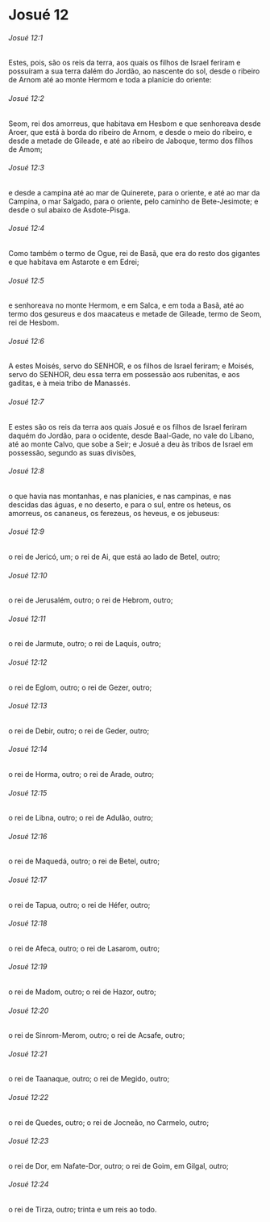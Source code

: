 # Josué 12

###### Josué 12:1

Estes, pois, são os reis da terra, aos quais os filhos de Israel feriram e possuíram a sua terra dalém do Jordão, ao nascente do sol, desde o ribeiro de Arnom até ao monte Hermom e toda a planície do oriente:

###### Josué 12:2

Seom, rei dos amorreus, que habitava em Hesbom e que senhoreava desde Aroer, que está à borda do ribeiro de Arnom, e desde o meio do ribeiro, e desde a metade de Gileade, e até ao ribeiro de Jaboque, termo dos filhos de Amom;

###### Josué 12:3

e desde a campina até ao mar de Quinerete, para o oriente, e até ao mar da Campina, o mar Salgado, para o oriente, pelo caminho de Bete-Jesimote; e desde o sul abaixo de Asdote-Pisga.

###### Josué 12:4

Como também o termo de Ogue, rei de Basã, que era do resto dos gigantes e que habitava em Astarote e em Edrei;

###### Josué 12:5

e senhoreava no monte Hermom, e em Salca, e em toda a Basã, até ao termo dos gesureus e dos maacateus e metade de Gileade, termo de Seom, rei de Hesbom.

###### Josué 12:6

A estes Moisés, servo do SENHOR, e os filhos de Israel feriram; e Moisés, servo do SENHOR, deu essa terra em possessão aos rubenitas, e aos gaditas, e à meia tribo de Manassés.

###### Josué 12:7

E estes são os reis da terra aos quais Josué e os filhos de Israel feriram daquém do Jordão, para o ocidente, desde Baal-Gade, no vale do Líbano, até ao monte Calvo, que sobe a Seir; e Josué a deu às tribos de Israel em possessão, segundo as suas divisões,

###### Josué 12:8

o que havia nas montanhas, e nas planícies, e nas campinas, e nas descidas das águas, e no deserto, e para o sul, entre os heteus, os amorreus, os cananeus, os ferezeus, os heveus, e os jebuseus:

###### Josué 12:9

o rei de Jericó, um; o rei de Ai, que está ao lado de Betel, outro;

###### Josué 12:10

o rei de Jerusalém, outro; o rei de Hebrom, outro;

###### Josué 12:11

o rei de Jarmute, outro; o rei de Laquis, outro;

###### Josué 12:12

o rei de Eglom, outro; o rei de Gezer, outro;

###### Josué 12:13

o rei de Debir, outro; o rei de Geder, outro;

###### Josué 12:14

o rei de Horma, outro; o rei de Arade, outro;

###### Josué 12:15

o rei de Libna, outro; o rei de Adulão, outro;

###### Josué 12:16

o rei de Maquedá, outro; o rei de Betel, outro;

###### Josué 12:17

o rei de Tapua, outro; o rei de Héfer, outro;

###### Josué 12:18

o rei de Afeca, outro; o rei de Lasarom, outro;

###### Josué 12:19

o rei de Madom, outro; o rei de Hazor, outro;

###### Josué 12:20

o rei de Sinrom-Merom, outro; o rei de Acsafe, outro;

###### Josué 12:21

o rei de Taanaque, outro; o rei de Megido, outro;

###### Josué 12:22

o rei de Quedes, outro; o rei de Jocneão, no Carmelo, outro;

###### Josué 12:23

o rei de Dor, em Nafate-Dor, outro; o rei de Goim, em Gilgal, outro;

###### Josué 12:24

o rei de Tirza, outro; trinta e um reis ao todo.

